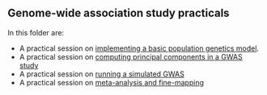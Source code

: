 ## Genome-wide association study practicals

In this folder are:

* A practical session on [implementing a basic population genetics model](genetic_drift_practical/README.md).
* A practical session on [computing principal components in a GWAS study](PCA_practical/README.md)
* A practical session on [running a simulated GWAS](GWAS_analysis_practical/README.md)
* A practical session on [meta-analysis and fine-mapping](meta-analysis_and_fine-mapping_practical/README.md)
